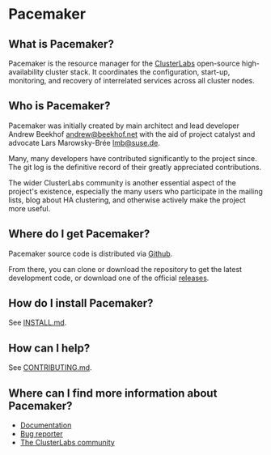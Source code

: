 # Pacemaker

## What is Pacemaker?

Pacemaker is the resource manager for the
[ClusterLabs](https://www.clusterlabs.org/) open-source high-availability
cluster stack. It coordinates the configuration, start-up, monitoring, and
recovery of interrelated services across all cluster nodes.

## Who is Pacemaker?

Pacemaker was initially created by main architect and lead developer
Andrew Beekhof <andrew@beekhof.net> with the aid of
project catalyst and advocate Lars Marowsky-Brée <lmb@suse.de>.

Many, many developers have contributed significantly to the project since.
The git log is the definitive record of their greatly appreciated
contributions.

The wider ClusterLabs community is another essential aspect of the project's
existence, especially the many users who participate in the mailing lists, blog
about HA clustering, and otherwise actively make the project more useful.

## Where do I get Pacemaker?

Pacemaker source code is distributed via
[Github](https://github.com/ClusterLabs/pacemaker).

From there, you can clone or download the repository to get the latest
development code, or download one of the official
[releases](https://github.com/ClusterLabs/pacemaker/releases).

## How do I install Pacemaker?

See [INSTALL.md](https://github.com/ClusterLabs/pacemaker/blob/main/INSTALL.md).

## How can I help?

See [CONTRIBUTING.md](https://github.com/ClusterLabs/pacemaker/blob/main/CONTRIBUTING.md).

## Where can I find more information about Pacemaker?

* [Documentation](https://www.clusterlabs.org/projects/pacemaker/doc/)
* [Bug reporter](https://bugs.clusterlabs.org/)
* [The ClusterLabs community](https://clusterlabs.org/community/)
